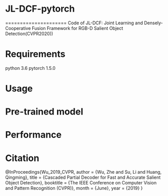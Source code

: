 # JL-DCF-pytorch
=====================
Code of JL-DCF: Joint Learning and Densely-Cooperative Fusion Framework for RGB-D Salient Object Detection(CVPR2020))
# Requirements
python 3.6 pytorch 1.5.0
# Usage

# Pre-trained model

# Performance


# Citation
@InProceedings{Wu_2019_CVPR,
author = {Wu, Zhe and Su, Li and Huang, Qingming},
title = {Cascaded Partial Decoder for Fast and Accurate Salient Object Detection},
booktitle = {The IEEE Conference on Computer Vision and Pattern Recognition (CVPR)},
month = {June},
year = {2019}
}
